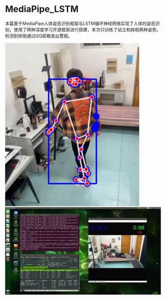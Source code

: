 # MediaPipe_LSTM

本篇基于MediaPipe人体姿态识别框架与LSTM循环神经网络实现了人体的姿态识别，使用了两种深度学习开源框架进行搭建，本次只训练了站立和摔倒两种姿势。检测到摔倒通过QQ邮箱发出警报。

![image](https://github.com/kztxcld/MediaPipe_LSTM/blob/main/Pictures/pic1.png)
![image](https://github.com/kztxcld/MediaPipe_LSTM/blob/main/Pictures/pic2.jpg)
